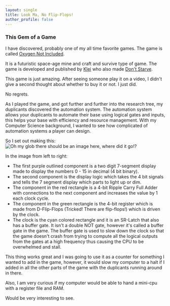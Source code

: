 ```yaml
---
layout: single
title: Look Ma, No Flip-Flops!
author_profile: false
---
```


### This Gem of a Game
I have discovered, probably one of my all time favorite games. 
The game is called [Oxygen Not Included][oxygen_link].

It is a futuristic space-age mine and craft and survive type of game.
The game is developed and published by [Klei][klei_link] who also made [Don't Starve][dontstarve_link].


This game is just amazing. After seeing someone play it on a video, I didn't give a second thought about whether
to buy it or not. I just did.

No regrets.


As I played the game, and got further and further into the research tree, my duplicants discovered the automation system.
The automation system allows your duplicants to automate their base using logical gates and inputs, this helps your base with efficiency and resource management.
With my Computer Science background, I wanted to see how complicated of automation systems a player can design. 

So I set out making this:
![Oh my glob there should be an image here, where did it go!?](../../assets/images/blogs/lol_its_a_counter_.png)

In the image from left to right:
* The first purple outlined component is a two digit 7-segment display made to display the numbers 0 - 15 in decimal (4 bit binary).
* The second component is the display logic which takes the 4 bit signals and tells the 7 segment display which parts to light up or dim.
* The component in the red rectangle is a 4-bit Ripple Carry Full Adder with connections to the next component and increases the value by 1 each clock cycle. 
* The component in the green rectangle is the 4-bit register which is made from D-Flip-Flops (Tricked! There are flip-flops!) which is driven by the clock. 
* The clock is the cyan colored rectangle and it is an SR-Latch that also has a buffer gate. 
It isn't a double NOT gate, however it's called a buffer gate in the game. The buffer gate is used to slow down the clock so that the game doesn't crash from trying to compute all the logical 
outputs from the gates at a high frequency thus causing the CPU to be overwhelmed and stall. 

This thing works great and I was going to use it as a counter for something I wanted to add in the game, however, 
it would slow my computer to a halt if I added in all the other parts of the game with the duplicants running around in there. 

Also, I am very curious if my computer would be able to hand a mini-cpu with a register file and RAM.

Would be very interesting to see.



[klei_link]: https://klei.com/
[oxygen_link]: https://klei.com/games/oxygen-not-included
[dontstarve_link]: https:////klei.com/games/dont-starve
